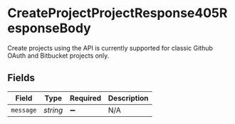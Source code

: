 # CreateProjectProjectResponse405ResponseBody

Create projects using the API is currently supported for classic Github OAuth and Bitbucket projects only.


## Fields

| Field              | Type               | Required           | Description        |
| ------------------ | ------------------ | ------------------ | ------------------ |
| `message`          | *string*           | :heavy_minus_sign: | N/A                |